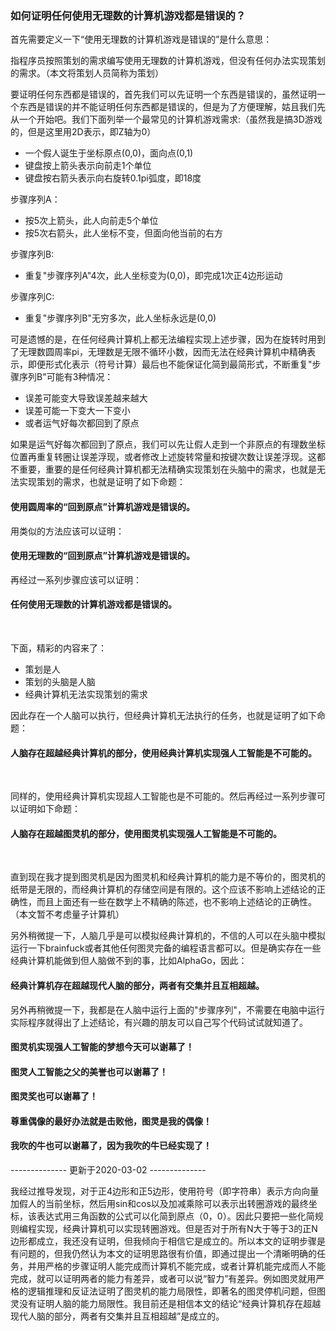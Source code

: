 ﻿### 如何证明任何使用无理数的计算机游戏都是错误的？

首先需要定义一下“使用无理数的计算机游戏是错误的”是什么意思：

指程序员按照策划的需求编写使用无理数的计算机游戏，但没有任何办法实现策划的需求。（本文将策划人员简称为策划）

要证明任何东西都是错误的，首先我们可以先证明一个东西是错误的，虽然证明一个东西是错误的并不能证明任何东西都是错误的，但是为了方便理解，姑且我们先从一个开始吧。我们下面列举一个最常见的计算机游戏需求:（虽然我是搞3D游戏的，但是这里用2D表示，即Z轴为0）

- 一个假人诞生于坐标原点(0,0)，面向点(0,1)
- 键盘按上箭头表示向前走1个单位
- 键盘按右箭头表示向右旋转0.1pi弧度，即18度

步骤序列A：

- 按5次上箭头，此人向前走5个单位
- 按5次右箭头，此人坐标不变，但面向他当前的右方

步骤序列B:

- 重复"步骤序列A"4次，此人坐标变为(0,0)，即完成1次正4边形运动

步骤序列C:
- 重复"步骤序列B"无穷多次，此人坐标永远是(0,0)

可是遗憾的是，在任何经典计算机上都无法编程实现上述步骤，因为在旋转时用到了无理数圆周率pi，无理数是无限不循环小数，因而无法在经典计算机中精确表示，即便形式化表示（符号计算）最后也不能保证化简到最简形式，不断重复"步骤序列B"可能有3种情况：

- 误差可能变大导致误差越来越大
- 误差可能一下变大一下变小
- 或者运气好每次都回到了原点

如果是运气好每次都回到了原点，我们可以先让假人走到一个非原点的有理数坐标位置再重复转圈让误差浮现，或者修改上述旋转常量和按键次数让误差浮现。这都不重要，重要的是任何经典计算机都无法精确实现策划在头脑中的需求，也就是无法实现策划的需求，也就是证明了如下命题：

#### 使用圆周率的“回到原点”计算机游戏是错误的。

用类似的方法应该可以证明：

#### 使用无理数的“回到原点”计算机游戏是错误的。

再经过一系列步骤应该可以证明：

#### 任何使用无理数的计算机游戏都是错误的。

<br/>

下面，精彩的内容来了：

- 策划是人
- 策划的头脑是人脑
- 经典计算机无法实现策划的需求

因此存在一个人脑可以执行，但经典计算机无法执行的任务，也就是证明了如下命题：

#### 人脑存在超越经典计算机的部分，使用经典计算机实现强人工智能是不可能的。

<br/>

同样的，使用经典计算机实现超人工智能也是不可能的。然后再经过一系列步骤可以证明如下命题：

#### 人脑存在超越图灵机的部分，使用图灵机实现强人工智能是不可能的。

<br/>

直到现在我才提到图灵机是因为图灵机和经典计算机的能力是不等价的，图灵机的纸带是无限的，而经典计算机的存储空间是有限的。这个应该不影响上述结论的正确性，而且上面还有一些在数学上不精确的陈述，也不影响上述结论的正确性。（本文暂不考虑量子计算机）

另外稍微提一下，人脑几乎是可以模拟经典计算机的，不信的人可以在头脑中模拟运行一下brainfuck或者其他任何图灵完备的编程语言都可以。但是确实存在一些经典计算机能做到但人脑做不到的事，比如AlphaGo，因此：

#### 经典计算机存在超越现代人脑的部分，两者有交集并且互相超越。

另外再稍微提一下，我都是在人脑中运行上面的"步骤序列"，不需要在电脑中运行实际程序就得出了上述结论，有兴趣的朋友可以自己写个代码试试就知道了。

#### 图灵机实现强人工智能的梦想今天可以谢幕了！
#### 图灵人工智能之父的美誉也可以谢幕了！
#### 图灵奖也可以谢幕了！
#### 尊重偶像的最好办法就是击败他，图灵是我的偶像！
#### 我吹的牛也可以谢幕了，因为我吹的牛已经实现了！

-------------- 更新于2020-03-02 --------------

我经过推导发现，对于正4边形和正5边形，使用符号（即字符串）表示方向向量加假人的当前坐标，然后用sin和cos以及加减乘除可以表示出转圈游戏的最终坐标，该表达式用三角函数的公式可以化简到原点（0，0）。因此只要把一些化简规则编程实现，经典计算机可以实现转圈游戏。但是否对于所有N大于等于3的正N边形都成立，我还没有证明，但我倾向于相信它是成立的。所以本文的证明步骤是有问题的，但我仍然认为本文的证明思路很有价值，即通过提出一个清晰明确的任务，并用严格的步骤证明人能完成而计算机不能完成，或者计算机能完成而人不能完成，就可以证明两者的能力有差异，或者可以说“智力”有差异。例如图灵就用严格的逻辑推理和反证法证明了图灵机的能力局限性，即著名的图灵停机问题，但图灵没有证明人脑的能力局限性。我目前还是相信本文的结论“经典计算机存在超越现代人脑的部分，两者有交集并且互相超越”是成立的。